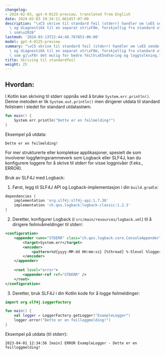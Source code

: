 ```yaml
---
changelog:
- 2024-02-03, gpt-4-0125-preview, translated from English
date: 2024-02-03 19:34:11.061457-07:00
description: "\xC5 skrive til standard feil (stderr) handler om \xE5 sende ut feilmeldinger\
  \ og diagnostikk til en separat str\xF8m, forskjellig fra standard utdata (stdout),\
  \ som\u2026"
lastmod: '2024-03-13T22:44:40.767853-06:00'
model: gpt-4-0125-preview
summary: "\xC5 skrive til standard feil (stderr) handler om \xE5 sende ut feilmeldinger\
  \ og diagnostikk til en separat str\xF8m, forskjellig fra standard utdata (stdout),\
  \ som gj\xF8r det mulig for bedre feilh\xE5ndtering og loggtolkning."
title: Skriving til standardfeil
weight: 25
---
```


## Hvordan:
I Kotlin kan skriving til stderr oppnås ved å bruke `System.err.println()`. Denne metoden er lik `System.out.println()` men dirigerer utdata til standard feilstrøm i stedet for standard utdatastrøm.

```kotlin
fun main() {
    System.err.println("Dette er en feilmelding!")
}
```

Eksempel på utdata:
```
Dette er en feilmelding!
```

For mer strukturerte eller komplekse applikasjoner, spesielt de som involverer loggføringsrammeverk som Logback eller SLF4J, kan du konfigurere loggere for å skrive til stderr for visse loggnivåer (f.eks., ERROR).

Bruk av SLF4J med Logback:

1. Først, legg til SLF4J API og Logback-implementasjon i din `build.gradle`:

```groovy
dependencies {
    implementation 'org.slf4j:slf4j-api:1.7.30'
    implementation 'ch.qos.logback:logback-classic:1.2.3'
}
```

2. Deretter, konfigurer Logback (i `src/main/resources/logback.xml`) til å dirigere feilnivåmeldinger til stderr:

```xml
<configuration>
    <appender name="STDERR" class="ch.qos.logback.core.ConsoleAppender">
        <target>System.err</target>
        <encoder>
            <pattern>%d{yyyy-MM-dd HH:mm:ss} [%thread] %-5level %logger{36} - %msg%n</pattern>
        </encoder>
    </appender>
    
    <root level="error">
        <appender-ref ref="STDERR" />
    </root>
</configuration>
```

3. Deretter, bruk SLF4J i din Kotlin kode for å logge feilmeldinger:

```kotlin
import org.slf4j.LoggerFactory

fun main() {
    val logger = LoggerFactory.getLogger("ExampleLogger")
    logger.error("Dette er en feilloggmelding!")
}
```

Eksempel på utdata (til stderr):
```
2023-04-01 12:34:56 [main] ERROR ExampleLogger - Dette er en feilloggmelding!
```
